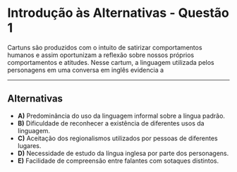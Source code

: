 # Introdução às Alternativas - Questão 1

Cartuns são produzidos com o intuito de satirizar comportamentos humanos e assim oportunizam a reflexão sobre nossos próprios comportamentos e atitudes. Nesse cartum, a linguagem utilizada pelos personagens em uma conversa em inglês evidencia a

---

## Alternativas
- **A)** Predominância do uso da linguagem informal sobre a língua padrão.
- **B)** Dificuldade de reconhecer a existência de diferentes usos da linguagem.
- **C)** Aceitação dos regionalismos utilizados por pessoas de diferentes lugares.
- **D)** Necessidade de estudo da língua inglesa por parte dos personagens.
- **E)** Facilidade de compreensão entre falantes com sotaques distintos.
